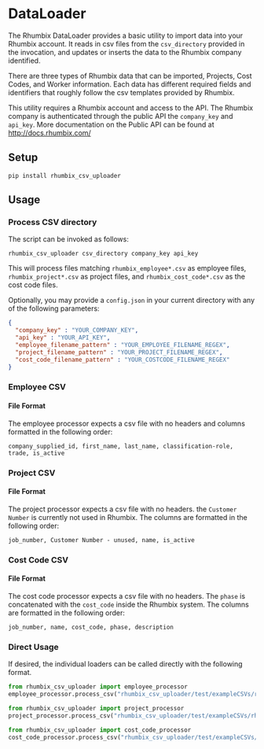 # DataLoader

The Rhumbix DataLoader provides a basic utility to import data into your Rhumbix account.  It reads in csv files from the `csv_directory` provided in the invocation, and updates or inserts the data to the Rhumbix company identified.

There are three types of Rhumbix data that can be imported, Projects, Cost Codes, and Worker information. Each data has different required fields and identifiers that roughly follow the csv templates provided by Rhumbix.

This utility requires a Rhumbix account and access to the API. The Rhumbix company is authenticated through the public API the `company_key` and `api_key`. More documentation on the Public API can be found at http://docs.rhumbix.com/

## Setup
```
pip install rhumbix_csv_uploader
```

## Usage
### Process CSV directory

The script can be invoked as follows:

`rhumbix_csv_uploader csv_directory company_key api_key`

This will process files matching `rhumbix_employee*.csv` as employee files, `rhumbix_project*.csv` as project files, and `rhumbix_cost_code*.csv` as the cost code files.

Optionally, you may provide a `config.json` in your current directory with any of the following parameters:
```json
{
  "company_key" : "YOUR_COMPANY_KEY",
  "api_key" : "YOUR_API_KEY",
  "employee_filename_pattern" : "YOUR_EMPLOYEE_FILENAME_REGEX",
  "project_filename_pattern" : "YOUR_PROJECT_FILENAME_REGEX",
  "cost_code_filename_pattern" : "YOUR_COSTCODE_FILENAME_REGEX"
}
```

### Employee CSV
#### File Format
The employee processor expects a csv file with no headers and columns formatted in the following order:

`company_supplied_id, first_name, last_name, classification-role, trade, is_active`

### Project CSV
#### File Format
The project processor expects a csv file with no headers. the `Customer Number` is currently not used in Rhumbix. The columns are formatted in the following order:

`job_number, Customer Number - unused, name, is_active`

### Cost Code CSV
#### File Format
The cost code processor expects a csv file with no headers. The `phase` is concatenated with the `cost_code` inside the Rhumbix system.  The columns are formatted in the following order:

`job_number, name, cost_code, phase, description`

### Direct Usage
If desired, the individual loaders can be called directly with the following format.

```python
from rhumbix_csv_uploader import employee_processor
employee_processor.process_csv("rhumbix_csv_uploader/test/exampleCSVs/rhumbix_payroll.csv", COMPANY_KEY, API_KEY, API_URL)
```

```python
from rhumbix_csv_uploader import project_processor
project_processor.process_csv("rhumbix_csv_uploader/test/exampleCSVs/rhumbix_wo.csv", COMPANY_KEY, API_KEY, API_URL)
```

```python
from rhumbix_csv_uploader import cost_code_processor
cost_code_processor.process_csv("rhumbix_csv_uploader/test/exampleCSVs/rhumbix_job_cost_2.csv", COMPANY_KEY, API_KEY, API_URL)
```
